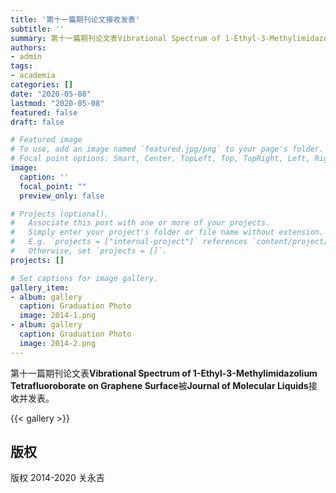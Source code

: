 ```yaml
---
title: '第十一篇期刊论文接收发表'
subtitle: ''
summary: 第十一篇期刊论文表Vibrational Spectrum of 1-Ethyl-3-Methylimidazolium Tetrafluoroborate on Graphene Surface被Journal of Molecular Liquids接收并发表。
authors:
- admin
tags:
- academia
categories: []
date: "2020-05-08"
lastmod: "2020-05-08"
featured: false
draft: false

# Featured image
# To use, add an image named `featured.jpg/png` to your page's folder.
# Focal point options: Smart, Center, TopLeft, Top, TopRight, Left, Right, BottomLeft, Bottom, BottomRight
image:
  caption: ''
  focal_point: ""
  preview_only: false

# Projects (optional).
#   Associate this post with one or more of your projects.
#   Simply enter your project's folder or file name without extension.
#   E.g. `projects = ["internal-project"]` references `content/project/deep-learning/index.md`.
#   Otherwise, set `projects = []`.
projects: []

# Set captions for image gallery.
gallery_item:
- album: gallery
  caption: Graduation Photo
  image: 2014-1.png
- album: gallery
  caption: Graduation Photo
  image: 2014-2.png
---
```


第十一篇期刊论文表**Vibrational Spectrum of 1-Ethyl-3-Methylimidazolium Tetrafluoroborate on Graphene Surface**被**Journal of Molecular Liquids**接收并发表。

{{< gallery >}}

## 版权

版权 2014-2020 关永吉


